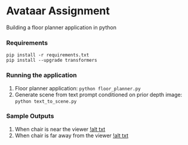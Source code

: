 # Avataar Assignment
Building a floor planner application in python

### Requirements
```pip install -r requirements.txt``` \
```pip install --upgrade transformers```

### Running the application
1. Floor planner application: 
```python floor_planner.py```
2. Generate scene from text prompt conditioned on prior depth image: 
```python text_to_scene.py```

### Sample Outputs
1. When chair is near the viewer
   [!alt txt]([https://github.com/vineel96/floor_planner/blob/main/output_1.png](https://github.com/vineel96/floor_planner/blob/main/output_1.png))
3. When chair is far away from the viewer
   [!alt txt]([https://github.com/vineel96/floor_planner/output_2.png](https://github.com/vineel96/floor_planner/blob/main/output_2.png))
